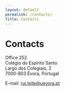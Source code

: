 ```yaml
---
layout: default
permalink: /contacts/
title: Contacts
---
```

# Contacts

Office 252 \
Colégio do Espírito Santo \
Largo dos Colegiais, 2 \
7000-803 Évora, Portugal

E-mail: rui.leite@uevora.pt
